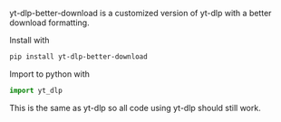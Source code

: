 yt-dlp-better-download is a customized version of yt-dlp with a better download formatting.

Install with
```bash
pip install yt-dlp-better-download
```

Import to python with
```python
import yt_dlp
```
This is the same as yt-dlp so all code using yt-dlp should still work.